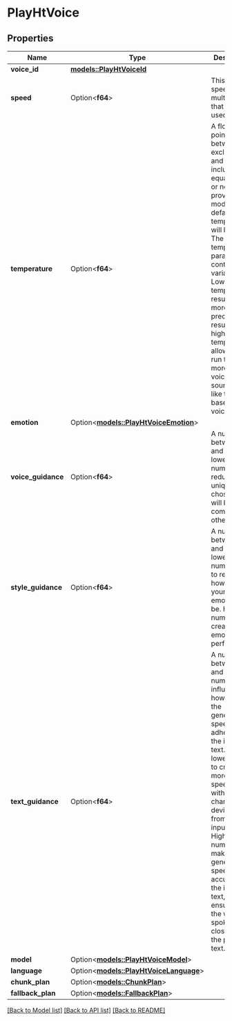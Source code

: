 # PlayHtVoice

## Properties

Name | Type | Description | Notes
------------ | ------------- | ------------- | -------------
**voice_id** | [**models::PlayHtVoiceId**](PlayHTVoiceId.md) |  | 
**speed** | Option<**f64**> | This is the speed multiplier that will be used. | [optional]
**temperature** | Option<**f64**> | A floating point number between 0, exclusive, and 2, inclusive. If equal to null or not provided, the model's default temperature will be used. The temperature parameter controls variance. Lower temperatures result in more predictable results, higher temperatures allow each run to vary more, so the voice may sound less like the baseline voice. | [optional]
**emotion** | Option<[**models::PlayHtVoiceEmotion**](PlayHtVoiceEmotion.md)> |  | [optional]
**voice_guidance** | Option<**f64**> | A number between 1 and 6. Use lower numbers to reduce how unique your chosen voice will be compared to other voices. | [optional]
**style_guidance** | Option<**f64**> | A number between 1 and 30. Use lower numbers to to reduce how strong your chosen emotion will be. Higher numbers will create a very emotional performance. | [optional]
**text_guidance** | Option<**f64**> | A number between 1 and 2. This number influences how closely the generated speech adheres to the input text. Use lower values to create more fluid speech, but with a higher chance of deviating from the input text. Higher numbers will make the generated speech more accurate to the input text, ensuring that the words spoken align closely with the provided text. | [optional]
**model** | Option<[**models::PlayHtVoiceModel**](PlayHtVoiceModel.md)> |  | [optional]
**language** | Option<[**models::PlayHtVoiceLanguage**](PlayHtVoiceLanguage.md)> |  | [optional]
**chunk_plan** | Option<[**models::ChunkPlan**](ChunkPlan.md)> |  | [optional]
**fallback_plan** | Option<[**models::FallbackPlan**](FallbackPlan.md)> |  | [optional]

[[Back to Model list]](../README.md#documentation-for-models) [[Back to API list]](../README.md#documentation-for-api-endpoints) [[Back to README]](../README.md)



